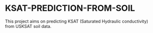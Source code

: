 # KSAT-PREDICTION-FROM-SOIL
This project aims on predicting KSAT (Saturated Hydraulic conductivity) from USKSAT soil data.
